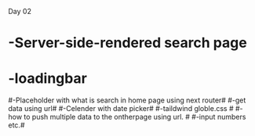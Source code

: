 
Day 02
# -Server-side-rendered search page #
# -loadingbar #
#-Placeholder with what is search in home page using next router#
#-get data using url#
#-Celender with date picker#
#-taildwind globle.css #
#-how to push multiple data to the ontherpage using url. #
#-input numbers etc.#
